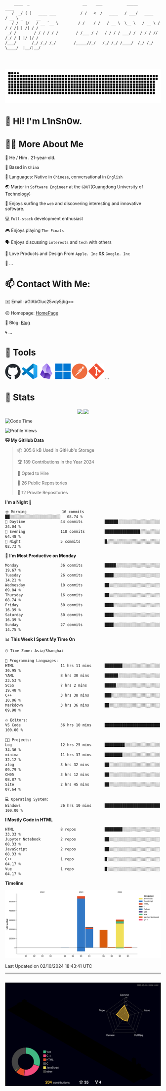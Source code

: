 ```

    ____  _                        __    ___           _____           ____           
   /  _/ ( )   ____ ___           / /   <  /   ____   / ___/   ____   / __ \ _      __
   / /   |/   / __ `__ \         / /    / /   / __ \  \__ \   / __ \ / / / /| | /| / /
 _/ /        / / / / / /        / /___ / /   / / / / ___/ /  / / / // /_/ / | |/ |/ / 
/___/       /_/ /_/ /_/        /_____//_/   /_/ /_/ /____/  /_/ /_/ \____/  |__/|__/  
                                                                                      
                                          

```
##
![](https://raw.githubusercontent.com/lin-snow/lin-snow/output/github-contribution-grid-snake-dark.svg)

# 👋 Hi! I'm L1nSn0w.

# 👨‍💻 More About Me

🤠 He / Him . 21-year-old.

🎈 Based in `China`
  
🤔 Languages: Native in `Chinese`, conversational in `English`

🌏 Marjor in `Software Engineer` at the `GDUT`(Guangdong University of Technology)

🛟 Enjoys surfing the `web` and discovering interesting and innovative software.

💻 `Full-stack` development enthusiast

🎮 Enjoys playing `The Finals`

🗣️ Enjoys discussing `interests` and `tech` with others

👾 Love Products and Design From `Apple. Inc` && `Google. Inc`  

🤪 ...

# 📫 Contact With Me:

✉️ Email: aGlAbGluc25vdy5jbg==

🙃 Homepage: [HomePage](https://linsnow.cn)

📝 Blog: [Blog](https://blog.linsnow.cn)

🌀 ...

# 🔮 Tools

<img src="./icons/github-mark.svg" width="50"  alt="Github"> <img src="./icons/vscode.svg" width="50" alt="VScode"> <img src="./icons/obsidian-logo-gradient.svg" width="50" alt="Obsidian"> <img src="./icons/Windows_logo_-_2021.svg.png" width="50" alt="Windows 11"> <img src="./icons/postman-icon.png" width="50" alt="POSTMAN"> <img src="./icons/Git-Icon-1788C.png" width="50" alt="Git"> ...

# 🍟 Stats

<div style="text-align: center;">
    <a href="https://github.com/lin-snow">
        <img align="center" src="https://githubstat.linsnow.cn/api/top-langs/?username=lin-snow&layout=compact" />
    </a>
    <a href="https://github.com/lin-snow">
        <img align="center" src="https://githubstat.linsnow.cn/api?username=lin-snow&count_private=true&show_icons=true&theme=ambient_gradient" />
    </a>
</div>

<!--START_SECTION:waka-->
![Code Time](http://img.shields.io/badge/Code%20Time-88%20hrs%2056%20mins-blue)

![Profile Views](http://img.shields.io/badge/Profile%20Views-4-blue)

**🐱 My GitHub Data** 

> 📦 305.6 kB Used in GitHub's Storage 
 > 
> 🏆 189 Contributions in the Year 2024
 > 
> 💼 Opted to Hire
 > 
> 📜 26 Public Repositories 
 > 
> 🔑 12 Private Repositories 
 > 
**I'm a Night 🦉** 

```text
🌞 Morning                16 commits          ██░░░░░░░░░░░░░░░░░░░░░░░   08.74 % 
🌆 Daytime                44 commits          ██████░░░░░░░░░░░░░░░░░░░   24.04 % 
🌃 Evening                118 commits         ████████████████░░░░░░░░░   64.48 % 
🌙 Night                  5 commits           █░░░░░░░░░░░░░░░░░░░░░░░░   02.73 % 
```
📅 **I'm Most Productive on Monday** 

```text
Monday                   36 commits          █████░░░░░░░░░░░░░░░░░░░░   19.67 % 
Tuesday                  26 commits          ████░░░░░░░░░░░░░░░░░░░░░   14.21 % 
Wednesday                18 commits          ██░░░░░░░░░░░░░░░░░░░░░░░   09.84 % 
Thursday                 16 commits          ██░░░░░░░░░░░░░░░░░░░░░░░   08.74 % 
Friday                   30 commits          ████░░░░░░░░░░░░░░░░░░░░░   16.39 % 
Saturday                 30 commits          ████░░░░░░░░░░░░░░░░░░░░░   16.39 % 
Sunday                   27 commits          ████░░░░░░░░░░░░░░░░░░░░░   14.75 % 
```


📊 **This Week I Spent My Time On** 

```text
🕑︎ Time Zone: Asia/Shanghai

💬 Programming Languages: 
HTML                     11 hrs 11 mins      ████████░░░░░░░░░░░░░░░░░   30.95 % 
YAML                     8 hrs 30 mins       ██████░░░░░░░░░░░░░░░░░░░   23.53 % 
SCSS                     7 hrs 2 mins        █████░░░░░░░░░░░░░░░░░░░░   19.48 % 
C++                      3 hrs 38 mins       ███░░░░░░░░░░░░░░░░░░░░░░   10.06 % 
Markdown                 3 hrs 36 mins       ██░░░░░░░░░░░░░░░░░░░░░░░   09.98 % 

🔥 Editors: 
VS Code                  36 hrs 10 mins      █████████████████████████   100.00 % 

🐱‍💻 Projects: 
Log                      12 hrs 25 mins      █████████░░░░░░░░░░░░░░░░   34.36 % 
minima                   11 hrs 37 mins      ████████░░░░░░░░░░░░░░░░░   32.12 % 
xlog                     3 hrs 32 mins       ██░░░░░░░░░░░░░░░░░░░░░░░   09.79 % 
CH05                     3 hrs 12 mins       ██░░░░░░░░░░░░░░░░░░░░░░░   08.87 % 
Site                     2 hrs 45 mins       ██░░░░░░░░░░░░░░░░░░░░░░░   07.64 % 

💻 Operating System: 
Windows                  36 hrs 10 mins      █████████████████████████   100.00 % 
```

**I Mostly Code in HTML** 

```text
HTML                     8 repos             ████████░░░░░░░░░░░░░░░░░   33.33 % 
Jupyter Notebook         2 repos             ██░░░░░░░░░░░░░░░░░░░░░░░   08.33 % 
JavaScript               2 repos             ██░░░░░░░░░░░░░░░░░░░░░░░   08.33 % 
C++                      1 repo              █░░░░░░░░░░░░░░░░░░░░░░░░   04.17 % 
Vue                      1 repo              █░░░░░░░░░░░░░░░░░░░░░░░░   04.17 % 
```



**Timeline**

![Lines of Code chart](https://raw.githubusercontent.com/lin-snow/lin-snow/main/assets/bar_graph.png)


 Last Updated on 02/10/2024 18:43:41 UTC
<!--END_SECTION:waka-->



---
##
![](./profile-3d-contrib/profile-night-rainbow.svg)
